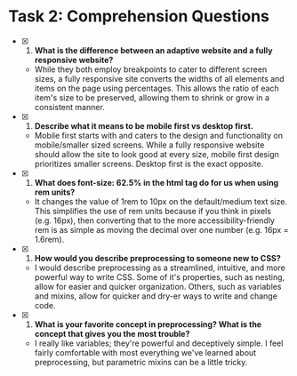 # **Task 2: Comprehension Questions**

-[x] 1. **What is the difference between an adaptive website and a fully responsive website?**
    * While they both employ breakpoints to cater to different screen sizes, a fully responsive site converts the widths of all elements and items on the page using percentages. This allows the ratio of each item's size to be preserved, allowing them to shrink or grow in a consistent manner.

-[x] 1. **Describe what it means to be mobile first vs desktop first.**
    * Mobile first starts with and caters to the design and functionality on mobile/smaller sized screens. While a fully responsive website should allow the site to look good at every size, mobile first design prioritizes smaller screens. Desktop first is the exact opposite.

-[x] 1. **What does font-size: 62.5% in the html tag do for us when using rem units?**
    * It changes the value of 1rem to 10px on the default/medium text size. This simplifies the use of rem units because if you think in pixels (e.g. 16px), then converting that to the more accessibility-friendly rem is as simple as moving the decimal over one number (e.g. 16px = 1.6rem).

-[x] 1. **How would you describe preprocessing to someone new to CSS?**
    * I would describe preprocessing as a streamlined, intuitive, and more powerful way to write CSS. Some of it's properties, such as nesting, allow for easier and quicker organization. Others, such as variables and mixins, allow for quicker and dry-er ways to write and change code.

-[x] 1. **What is your favorite concept in preprocessing? What is the concept that gives you the most trouble?**
    * I really like variables; they're powerful and deceptively simple. I feel fairly comfortable with most everything we've learned about preprocessing, but parametric mixins can be a little tricky.
